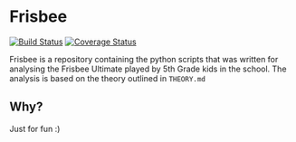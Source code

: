 # Frisbee

[![Build Status](https://travis-ci.org/tecoholic/frisbee.svg?branch=master)](https://travis-ci.org/tecoholic/frisbee) [![Coverage Status](https://coveralls.io/repos/tecoholic/frisbee/badge.svg)](https://coveralls.io/r/tecoholic/frisbee)

Frisbee is a repository containing the python scripts that was written for analysing the Frisbee Ultimate played by 5th Grade kids in the school.
The analysis is based on the theory outlined in `THEORY.md`

## Why?
Just for fun :)
